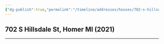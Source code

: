 ```yaml
---
{"dg-publish":true,"permalink":"/timeline/addresses/houses/702-s-hillsdale-st-homer-mi-2021/","dgHomeLink":true,"dgPassFrontmatter":false}
---
```


## 702 S Hillsdale St, Homer MI (2021)

---